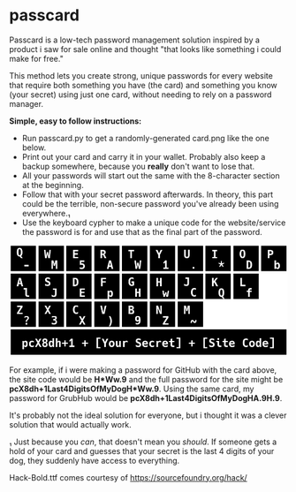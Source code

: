 # passcard

Passcard is a low-tech password management solution inspired by a product i saw for sale online and thought "that looks like something i could make for free."

This method lets you create strong, unique passwords for every website that require both something you have (the card) and something you know (your secret) using just one card, without needing to rely on a password manager.

**Simple, easy to follow instructions:**
 * Run passcard.py to get a randomly-generated card.png like the one below.
 * Print out your card and carry it in your wallet. Probably also keep a backup somewhere, because you __really__ don't want to lose that.
 * All your passwords will start out the same with the 8-character section at the beginning.
 * Follow that with your secret password afterwards. In theory, this part could be the terrible, non-secure password you've already been using everywhere.₁
 * Use the keyboard cypher to make a unique code for the website/service the password is for and use that as the final part of the password.

![Example Passcard](/card.png)

For example, if i were making a password for GitHub with the card above, the site code would be **H\*Ww.9** and the full password for the site might be **pcX8dh+1Last4DigitsOfMyDogH\*Ww.9**. Using the same card, my password for GrubHub would be **pcX8dh+1Last4DigitsOfMyDogHA.9H.9**.
 
It's probably not the ideal solution for everyone, but i thought it was a clever solution that would actually work.
 
₁ Just because you *can*, that doesn't mean you *should*. If someone gets a hold of your card and guesses that your secret is the last 4 digits of your dog, they suddenly have access to everything.

Hack-Bold.ttf comes courtesy of https://sourcefoundry.org/hack/
